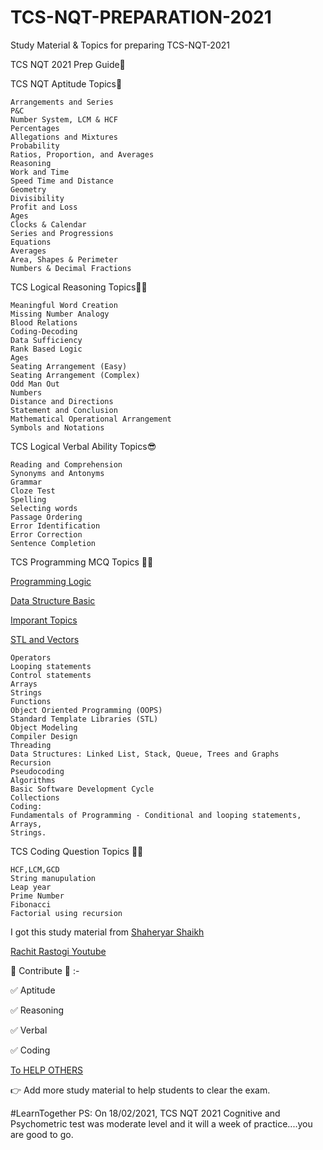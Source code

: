 # TCS-NQT-PREPARATION-2021
Study Material & Topics for preparing TCS-NQT-2021

TCS NQT 2021 Prep Guide🎉

TCS NQT Aptitude Topics🚀

    Arrangements and Series
    P&C
    Number System, LCM & HCF
    Percentages
    Allegations and Mixtures
    Probability
    Ratios, Proportion, and Averages
    Reasoning
    Work and Time
    Speed Time and Distance
    Geometry
    Divisibility
    Profit and Loss
    Ages
    Clocks & Calendar
    Series and Progressions
    Equations
    Averages
    Area, Shapes & Perimeter
    Numbers & Decimal Fractions

TCS Logical Reasoning Topics🤦‍♂️

    Meaningful Word Creation
    Missing Number Analogy
    Blood Relations
    Coding-Decoding
    Data Sufficiency
    Rank Based Logic
    Ages
    Seating Arrangement (Easy)
    Seating Arrangement (Complex)
    Odd Man Out
    Numbers
    Distance and Directions
    Statement and Conclusion
    Mathematical Operational Arrangement
    Symbols and Notations

TCS Logical Verbal Ability Topics😎

    Reading and Comprehension
    Synonyms and Antonyms
    Grammar
    Cloze Test
    Spelling
    Selecting words
    Passage Ordering
    Error Identification
    Error Correction
    Sentence Completion

TCS Programming MCQ Topics 👨‍💻

 [Programming Logic](https://prepinsta.com/tcs-nqt/placement-papers/programming-logic/)
 
 [Data Structure Basic](https://prepinsta.com/data-structures/)
 
 [Imporant Topics](https://docs.google.com/document/d/1xLoLGI6RHMEofvYa8EF8-uxJ5ePvmlMJbwBxA2AVcNI/edit)
 
 [STL and Vectors](https://docs.google.com/document/d/1GRYoUgWeNnM_Q7-nycCpHwxT5cjmAAAc5PjXvA0j2wE/edit)
    
    Operators
    Looping statements
    Control statements
    Arrays
    Strings
    Functions
    Object Oriented Programming (OOPS)
    Standard Template Libraries (STL)
    Object Modeling
    Compiler Design
    Threading
    Data Structures: Linked List, Stack, Queue, Trees and Graphs
    Recursion
    Pseudocoding
    Algorithms
    Basic Software Development Cycle
    Collections
    Coding:
    Fundamentals of Programming - Conditional and looping statements, Arrays,
    Strings.

TCS Coding Question Topics 👨‍💻

    HCF,LCM,GCD
    String manupulation
    Leap year
    Prime Number
    Fibonacci
    Factorial using recursion

I got this study material from 
[Shaheryar Shaikh](https://github.com/shaheryarshaikh1011) 

[Rachit Rastogi Youtube](https://www.youtube.com/channel/UCky03MonS3REdCXCvOfua2g)

🌻 Contribute 🌻 :-

✅ Aptitude

✅ Reasoning

✅ Verbal 

✅ Coding

[To HELP OTHERS](https://twitter.com/i/status/1357261161863946240)

👉 Add more study material to help students to clear the exam. 

#LearnTogether
PS: On 18/02/2021, TCS NQT 2021 Cognitive and Psychometric test was moderate level and it will a week of practice....you are good to go.
